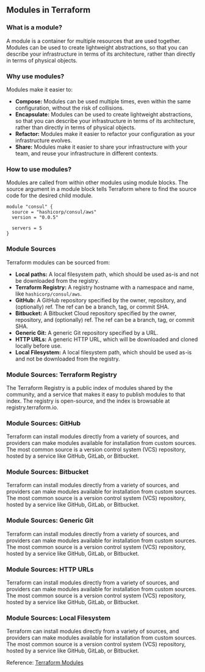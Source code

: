 ## Modules in Terraform

### What is a module?
A module is a container for multiple resources that are used together. Modules can be used to create lightweight abstractions, so that you can describe your infrastructure in terms of its architecture, rather than directly in terms of physical objects.

### Why use modules?
Modules make it easier to:
- **Compose:** Modules can be used multiple times, even within the same configuration, without the risk of collisions.
- **Encapsulate:** Modules can be used to create lightweight abstractions, so that you can describe your infrastructure in terms of its architecture, rather than directly in terms of physical objects.
- **Refactor:** Modules make it easier to refactor your configuration as your infrastructure evolves.
- **Share:** Modules make it easier to share your infrastructure with your team, and reuse your infrastructure in different contexts.

### How to use modules?
Modules are called from within other modules using module blocks. The source argument in a module block tells Terraform where to find the source code for the desired child module.

```hcl
module "consul" { 
  source = "hashicorp/consul/aws"
  version = "0.0.5"

  servers = 5
}
```

### Module Sources
Terraform modules can be sourced from:
- **Local paths:** A local filesystem path, which should be used as-is and not be downloaded from the registry.
- **Terraform Registry:** A registry hostname with a namespace and name, like `hashicorp/consul/aws`.
- **GitHub:** A GitHub repository specified by the owner, repository, and (optionally) ref. The ref can be a branch, tag, or commit SHA.
- **Bitbucket:** A Bitbucket Cloud repository specified by the owner, repository, and (optionally) ref. The ref can be a branch, tag, or commit SHA.
- **Generic Git:** A generic Git repository specified by a URL.
- **HTTP URLs:** A generic HTTP URL, which will be downloaded and cloned locally before use.
- **Local Filesystem:** A local filesystem path, which should be used as-is and not be downloaded from the registry.

### Module Sources: Terraform Registry
The Terraform Registry is a public index of modules shared by the community, and a service that makes it easy to publish modules to that index. The registry is open-source, and the index is browsable at registry.terraform.io.

### Module Sources: GitHub
Terraform can install modules directly from a variety of sources, and providers can make modules available for installation from custom sources. The most common source is a version control system (VCS) repository, hosted by a service like GitHub, GitLab, or Bitbucket.

### Module Sources: Bitbucket
Terraform can install modules directly from a variety of sources, and providers can make modules available for installation from custom sources. The most common source is a version control system (VCS) repository, hosted by a service like GitHub, GitLab, or Bitbucket.

### Module Sources: Generic Git
Terraform can install modules directly from a variety of sources, and providers can make modules available for installation from custom sources. The most common source is a version control system (VCS) repository, hosted by a service like GitHub, GitLab, or Bitbucket.

### Module Sources: HTTP URLs
Terraform can install modules directly from a variety of sources, and providers can make modules available for installation from custom sources. The most common source is a version control system (VCS) repository, hosted by a service like GitHub, GitLab, or Bitbucket.

### Module Sources: Local Filesystem
Terraform can install modules directly from a variety of sources, and providers can make modules available for installation from custom sources. The most common source is a version control system (VCS) repository, hosted by a service like GitHub, GitLab, or Bitbucket.

Reference: [Terraform Modules](https://www.terraform.io/docs/modules/index.html)
